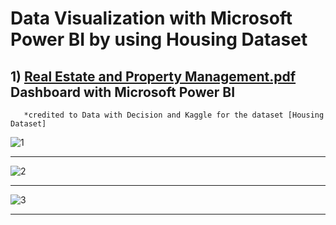 # Data Visualization with Microsoft Power BI by using Housing Dataset

## 1) [Real Estate and Property Management.pdf](https://github.com/AkmalBedrulzaman/AkmalBedrulzaman-Portfolio/files/10373880/Real.Estate.and.Property.Management.pdf) Dashboard with Microsoft Power BI

       *credited to Data with Decision and Kaggle for the dataset [Housing Dataset]
       


![1](https://user-images.githubusercontent.com/120476824/211335115-4f4186bb-a822-4730-a99c-5775380c5384.png)

---

![2](https://user-images.githubusercontent.com/120476824/211335125-21474c05-c499-4aff-a51e-391f7214cd43.png)

---

![3](https://user-images.githubusercontent.com/120476824/211335136-ce80953e-88a5-4583-badf-c1d1fa96c61a.png)

---
